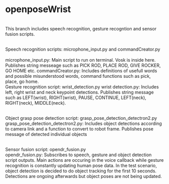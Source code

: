 # openposeWrist


<br />This branch includes speech recognition, gesture recogntion and sensor fusion scripts. 

<br />Speech recognition scripts: microphone_input.py  and commandCreator.py 
      <br /><br />microphone_input.py: Main script to run on terminal. Vosk is inside here. Publishes string messeage such as PICK ROD, PLACE ROD, GIVE ROCKER, GO HOME etc. 
        commandCreator.py: Includes definitions of usefull words and possible misunderstood words, command functions such as pick, place, go home. 
<br />Gesture recognition script: wrist_detection.py
        wrist detection.py: Includes left, right wrist and neck keypoint detections. Publishes string message such as LEFT(wrist), RIGHT(wrist), PAUSE, CONTINUE, LEFT(neck), RIGHT(neck), MIDDLE(neck).

<br />Object grasp pose detection script: grasp_pose_detection_detectron2.py
        grasp_pose_detection_detectron2.py: Includes object detections according to camera link and a function to convert to robot frame. Publishes pose message of detected individual objects 
        
<br />Sensor fusion script: opendr_fusion.py    
        opendr_fusion.py: Subscribes to speech, gesture and object detection script outputs. Main actions are occuring in the voice callback while gesture recognition is constantly updating human pose data. In the test scenario, object detection is decided to do object tracking for the first 10 seconds. Detections are ongoing afterwards but object poses are not being updated. 
 

 
